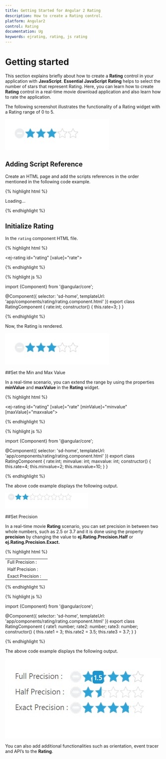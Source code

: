 ```yaml
---
title: Getting Started for Angular 2 Rating
description: How to create a Rating control.
platform: Angular2
control: Rating
documentation: Ug
keywords: ejrating, rating, js rating
---
```


# Getting started

This section explains briefly about how to create a **Rating** control in your application with **JavaScript**. **Essential JavaScript** **Rating** helps to select the number of stars that represent Rating. Here, you can learn how to create **Rating** control in a real-time movie download application and also learn how to rate the application.

The following screenshot illustrates the functionality of a Rating widget with a Rating range of 0 to 5. 

![](Getting-Started_images/Getting-Started_img1.png) 

## Adding Script Reference

Create an HTML page and add the scripts references in the order mentioned in the following code example.

{% highlight html %}

<!DOCTYPE html>
<html>
   <head> 
    <link href="//cdn.syncfusion.com/{{ site.releaseversion }}/js/web/flat-azure/ej.web.all.min.css" rel="stylesheet" />
    <script src="node_modules/core-js/client/shim.min.js"></script>
    <script src="node_modules/zone.js/dist/zone.js"></script>
    <script src="node_modules/reflect-metadata/Reflect.js"></script>
    <script src="node_modules/systemjs/dist/system.src.js"></script>
    <script src="https://code.jquery.com/jquery-3.0.0.min.js"></script>
    <script src="http://cdn.syncfusion.com/js/assets/external/jsrender.min.js" type="text/javascript"></script>
    <script src="https://ajax.aspnetcdn.com/ajax/jquery.validate/1.14.0/jquery.validate.min.js">
    </script>
    <script src="http://cdn.syncfusion.com/{{ site.releaseversion }}/js/web/ej.web.all.min.js" type="text/javascript"></script>
    <script src ="http://cdn.syncfusion.com/{{ site.releaseversion }}/js/common/ej.angular2.min.js"></script>
    <script src="systemjs.config.js"></script>
  </head>
  <body>
   <ej-app>Loading...</ej-app>
  </body>
</html>

{% endhighlight %}

## Initialize Rating

In the `rating` component HTML file.

{% highlight html %}

<ej-rating id="rating" [value]="rate"></ej-rating>

{% endhighlight %} 
 
{% highlight js %}

import {Component} from '@angular/core';

@Component({
  selector: 'sd-home',
  templateUrl: 'app/components/rating/rating.component.html'
})
export class RatingComponent { 
    rate:int;
    constructor() {
        this.rate=3;
    }
}

{% endhighlight %}

Now, the Rating is rendered.

![](Getting-Started_images/Getting-Started_img2.png)

##Set the Min and Max Value

In a real-time scenario, you can extend the range by using the properties **minValue** and **maxValue** in the **Rating** widget. 

{% highlight html %}

<ej-rating id="rating" [value]="rate" [minValue]="minvalue" [maxValue]="maxvalue"></ej-rating>

{% endhighlight %}

{% highlight js %}

import {Component} from '@angular/core';

@Component({
  selector: 'sd-home',
  templateUrl: 'app/components/rating/rating.component.html'
})
export class RatingComponent {
    rate:int;
    minvalue: int;
    maxvalue: int;
    constructor() {
        this.rate=4;
        this.minvalue=2;
        this.maxvalue=10;
    }
}

{% endhighlight %}

The above code example displays the following output.

![](Getting-Started_images/Getting-Started_img3.png)

##Set Precision

In a real-time movie **Rating** scenario, you can set precision in between two whole numbers, such as 2.5 or 3.7 and it is done using the property **precision** by changing the value to **ej.Rating.Precision.Half** or **ej.Rating.Precision.Exact.**

{% highlight html %}

 <table>
     <tr>
    <td valign="top">Full Precision :
    </td>
    <td>
    <ej-rating id="ratingDefault1" [value]="rate1">
  </ej-rating>
  </td>
  </tr>
  <tr>
    <td valign="top">Half Precision :
    </td>
    <td>
    <ej-rating id="ratingDefault2" [value]="rate2" precision="half">
  </ej-rating>
  </td>
  </tr>
  <tr>
    <td valign="top">Exact Precision :
    </td>
    <td>
    <ej-rating id="ratingDefault3" [value]="rate3" precision="exact">
  </ej-rating>
  </td>
  </tr>
  </table>

{% endhighlight %}

{% highlight js %}

import {Component} from '@angular/core';

@Component({
  selector: 'sd-home',
  templateUrl: 'app/components/rating/rating.component.html'
})
export class RatingComponent {
    rate1: number;
    rate2: number;
    rate3: number;
    constructor() {
        this.rate1 = 3;
        this.rate2 = 3.5;
        this.rate3 = 3.7;
    }
}

{% endhighlight %}

The above code example displays the following output.

![](Getting-Started_images/Getting-Started_img4.jpeg)

You can also add additional functionalities such as orientation, event tracer and API’s to the **Rating**. 

